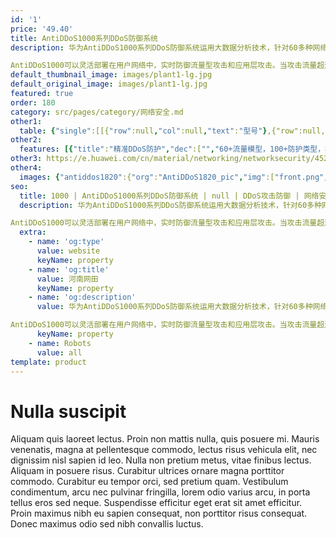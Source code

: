 ```yaml
---
id: '1'
price: '49.40'
title: AntiDDoS1000系列DDoS防御系统
description: 华为AntiDDoS1000系列DDoS防御系统运用大数据分析技术，针对60多种网络流量进行抽象建模，秒级攻击响应速度和超百种攻击的全面防御。

AntiDDoS1000可以灵活部署在用户网络中，实时防御流量型攻击和应用层攻击。当攻击流量超过带宽或本地清洗设备防御能力时，AntiDDoS1000可以与上游运营商或ISP的AntiDDoS设备联动，防御大流量攻击，保护用户业务永续。
default_thumbnail_image: images/plant1-lg.jpg
default_original_image: images/plant1-lg.jpg
featured: true
order: 180
category: src/pages/category/网络安全.md
other1: 
  table: {"single":[[{"row":null,"col":null,"text":"型号"},{"row":null,"col":null,"text":"AntiDDoS1825"},{"row":null,"col":null,"text":"AntiDDoS1820"},{"row":null,"col":null,"text":"AntiDDoS1880"},{"row":null,"col":null,"text":"AntiDDoS1905"}],[{"row":null,"col":null,"text":"标准接口"},{"row":null,"col":null,"text":"2×40GE + 12×10GE(SFP+) + 16×GE"},{"row":null,"col":null,"text":"2×40GE (QSFP+) + 12×10GE (SPF+) + 12×GE(RJ45)"},{"row":null,"col":null,"text":"2×100GE (QSFP28) + 2×40GE (QSFP+) + 20×10GE(SFP+)"},{"row":null,"col":null,"text":"6×10GE (SFP+) + 4×GE (RJ45) + 4×GE (SFP) + 8×GE (COMBO)"}],[{"row":null,"col":null,"text":"部署模式"},{"row":null,"col":"4","text":"直路部署; 旁路部署(静态引流); 旁路部署(动态引流)"}],[{"row":null,"col":null,"text":"功能形态"},{"row":null,"col":"4","text":"清洗或检测，使用命令行切换"}],[{"row":null,"col":null,"text":"DDoS防护功能"},{"row":null,"col":"4","text":"协议滥用类攻击防护功能：\nLAND；Fraggle；Smurf；Winnuke；Ping of Death；Tear Drop；TCP Error Flag等攻击。\nWeb应用防护功能：\nHTTP Get Flood；HTTP Post Flood；HTTP Slow Header；HTTP Slow Post；HTTPS Flood；WordPress反射放大攻击；RUDY；LOIC等，支持报文合法性检查。\n扫描窥探型攻击防护功能：\n端口扫描；地址扫描；TRACERT控制报文攻击；IP源站选路选项攻击；IP时间戳选项攻击；IP路由记录选项攻击等。\nDNS应用防护功能：\nDNS Query Flood；DNS Reply Flood；DNS缓存投毒攻击；支持源限速。\n网络型攻击防护功能：\nSYN Flood；SYN-ACK Flood； ACK Flood；FIN Flood；RST Flood；TCP Fragment Flood；UDP Flood；UDP Fragment Flood；IP Flood；ICMP Flood；TCP连接耗尽攻击；Sockstress；TCP重传攻击；TCP空连接攻击。\nSIP应用防护功能：\nSIP Flood/SIP Methods Flood防范，包括：Register Flood，Deregistration Flood，Authentication Flood，Call Flood，支持源限速。\nUDP反射放大攻击防护功能：\nNTP反射放大；DNS反射放大；SSDP反射放大；Chargen反射放大；TFTP反射放大；SNMP反射放大；NetBIOS反射放大； QOTD反射放大；Quake Network Protocol反射放大；Portmapper反射放大；Microsoft SQL Resolution Service 反射放大；RIPv1反射放大；Steam Protocol反射放大。\n过滤器功能：\nIP报文过滤器；TCP报文过滤器；UDP报文过滤器；ICMP报文过滤器；DNS报文过滤器；SIP报文过滤器；HTTP报文过滤器。\n攻击特征库功能：\nRUDY，slowhttptest，slowloris，LOIC，AnonCannon，RefRef，ApacheKill，ApacheBench，支持每周自动更新。"}]]}
other2:
  features: [{"title":"精准DDoS防护","dec":["","60+流量模型，100+防护类型，秒级响应",""]},{"title":"直路保护","dec":["","直路部署，实时防御流量型攻击和应用层攻击",""]},{"title":"分层防御","dec":["","与上游运营商或ISP的AntiDDoS设备联动，防御大流量攻击",""]}]
other3: https://e.huawei.com/cn/material/networking/networksecurity/452411892f944e478b4ec20efc1524c8
other4:
  images: {"antiddos1820":{"org":"AntiDDoS1820_pic","img":["front.png","front_left.png","front_top.png"]}}
seo:
  title: 1000 | AntiDDoS1000系列DDoS防御系统 | null | DDoS攻击防御 | 网络安全 | 企业网络
  description: 华为AntiDDoS1000系列DDoS防御系统运用大数据分析技术，针对60多种网络流量进行抽象建模，秒级攻击响应速度和超百种攻击的全面防御。

AntiDDoS1000可以灵活部署在用户网络中，实时防御流量型攻击和应用层攻击。当攻击流量超过带宽或本地清洗设备防御能力时，AntiDDoS1000可以与上游运营商或ISP的AntiDDoS设备联动，防御大流量攻击，保护用户业务永续。
  extra:
    - name: 'og:type'
      value: website
      keyName: property
    - name: 'og:title'
      value: 河南网田
      keyName: property
    - name: 'og:description'
      value: 华为AntiDDoS1000系列DDoS防御系统运用大数据分析技术，针对60多种网络流量进行抽象建模，秒级攻击响应速度和超百种攻击的全面防御。

AntiDDoS1000可以灵活部署在用户网络中，实时防御流量型攻击和应用层攻击。当攻击流量超过带宽或本地清洗设备防御能力时，AntiDDoS1000可以与上游运营商或ISP的AntiDDoS设备联动，防御大流量攻击，保护用户业务永续。
      keyName: property
    - name: Robots
      value: all
template: product
---
```


# Nulla suscipit

Aliquam quis laoreet lectus. Proin non mattis nulla, quis posuere mi. Mauris venenatis, magna at pellentesque commodo, lectus risus vehicula elit, nec dignissim nisl sapien id leo. Nulla non pretium metus, vitae finibus lectus. Aliquam in posuere risus. Curabitur ultrices ornare magna porttitor commodo. Curabitur eu tempor orci, sed pretium quam. Vestibulum condimentum, arcu nec pulvinar fringilla, lorem odio varius arcu, in porta tellus eros sed neque. Suspendisse efficitur eget erat sit amet efficitur. Proin maximus nibh eu sapien consequat, non porttitor risus consequat. Donec maximus odio sed nibh convallis luctus.
